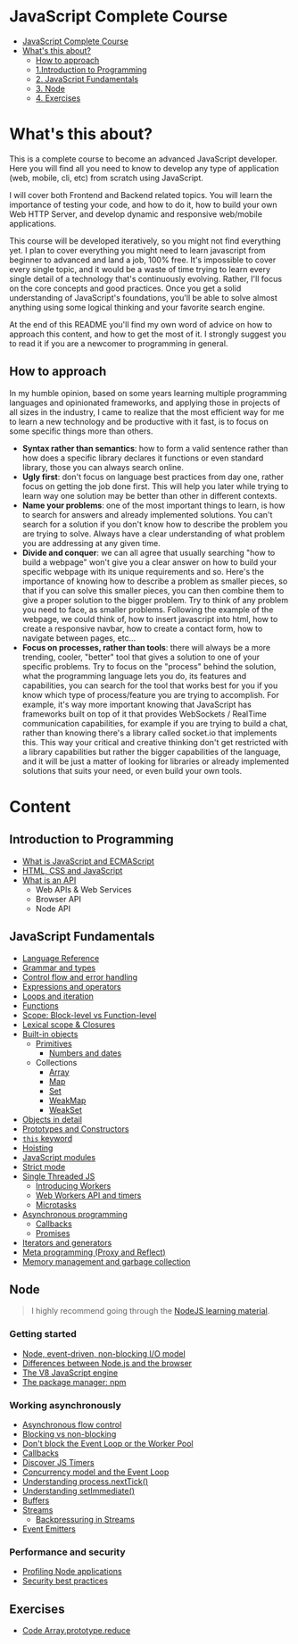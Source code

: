 # JavaScript Complete Course

<!-- TOC -->
* [JavaScript Complete Course](#javascript-complete-course)
* [What's this about?](#whats-this-about)
  * [How to approach](#how-to-approach)
  * [1.Introduction to Programming](#1introduction-to-programming)
  * [2. JavaScript Fundamentals](#2-javascript-fundamentals)
  * [3. Node](#3-node)
  * [4. Exercises](#4-exercises)
<!-- TOC -->

# What's this about?

This is a complete course to become an advanced JavaScript developer. Here you will find all you need to know to develop any type of application (web, mobile, cli, etc) from scratch using JavaScript.

I will cover both Frontend and Backend related topics. You will learn the importance of testing your code, and how to do it, how to build your own Web HTTP Server, and develop dynamic and responsive web/mobile applications.

This course will be developed iteratively, so you might not find everything yet. I plan to cover everything you might
need to learn javascript from beginner to advanced and land a job, 100% free. It's impossible to cover every single
topic, and it would be a waste of time trying to learn every single detail of a technology that's continuously evolving.
Rather, I'll focus on the core concepts and good practices. Once you get a solid understanding of JavaScript's
foundations, you'll be able to solve almost anything using some logical thinking and your favorite search engine.

At the end of this README you'll find my own word of advice on how to approach this content, 
and how to get the most of it. I strongly suggest you to read it if you are a newcomer to programming in general.

## How to approach

In my humble opinion, based on some years learning multiple programming languages and opinionated frameworks, and 
applying those in projects of all sizes in the industry,
I came to realize that the most efficient way for me to learn a new technology and be productive with it fast,
is to focus on some specific things more than others.

- __Syntax rather than semantics__: how to form a valid sentence rather than how does a specific library declares it functions or even standard library, those you can always search online.
- __Ugly first__: don't focus on language best practices from day one, rather focus on getting the job done first. This will help you later while trying to learn way one solution may be better than other in different contexts.
- __Name your problems__: one of the most important things to learn, is how to search for answers and already implemented solutions. You can't search for a solution if you don't know how to describe the problem you are trying to solve. Always have a clear understanding of what problem you are addressing at any given time.
- __Divide and conquer__: we can all agree that usually searching "how to build a webpage" won't give you a clear answer on how to build your specific webpage with its unique requirements and so. Here's the importance of knowing how to describe a problem as smaller pieces, so that if you can solve this smaller pieces, you can then combine them to give a proper solution to the bigger problem. Try to think of any problem you need to face, as smaller problems. Following the example of the webpage, we could think of, how to insert javascript into html, how to create a responsive navbar, how to create a contact form, how to navigate between pages, etc...
- __Focus on processes, rather than tools__: there will always be a more trending, cooler, "better" tool that gives a solution to one of your specific problems. Try to focus on the "process" behind the solution, what the programming language lets you do, its features and capabilities, you can search for the tool that works best for you if you know which type of process/feature you are trying to accomplish. For example, it's way more important knowing that JavaScript has frameworks built on top of it that provides WebSockets / RealTime communication capabilities, for example if you are trying to build a chat, rather than knowing there's a library called socket.io that implements this. This way your critical and creative thinking don't get restricted with a library capabilities but rather the bigger capabilities of the language, and it will be just a matter of looking for libraries or already implemented solutions that suits your need, or even build your own tools.

# Content

## Introduction to Programming

- [What is JavaScript and ECMAScript](./intro/README.md)
- [HTML, CSS and JavaScript](./intro/html-css.md)
- [What is an API](./intro/apis.md)
  - Web APIs & Web Services
  - Browser API
  - Node API

## JavaScript Fundamentals

- [Language Reference](https://developer.mozilla.org/en-US/docs/Web/JavaScript/Reference)
- [Grammar and types](https://developer.mozilla.org/en-US/docs/Web/JavaScript/Guide/Grammar_and_types)
- [Control flow and error handling](https://developer.mozilla.org/en-US/docs/Web/JavaScript/Guide/Control_flow_and_error_handling)
- [Expressions and operators](https://developer.mozilla.org/en-US/docs/Web/JavaScript/Guide/Expressions_and_operators)
- [Loops and iteration](https://developer.mozilla.org/en-US/docs/Web/JavaScript/Guide/Loops_and_iteration)
- [Functions](https://developer.mozilla.org/en-US/docs/Web/JavaScript/Guide/Functions)
- [Scope: Block-level vs Function-level](./vanilla/vars.md)
- [Lexical scope & Closures](https://developer.mozilla.org/en-US/docs/Web/JavaScript/Closures)
- [Built-in objects](https://developer.mozilla.org/en-US/docs/Web/JavaScript/Reference#built-ins)
  - [Primitives](https://developer.mozilla.org/en-US/docs/Glossary/Primitive)
    - [Numbers and dates](https://developer.mozilla.org/en-US/docs/Web/JavaScript/Guide/Numbers_and_dates)
  - Collections
    - [Array](https://developer.mozilla.org/en-US/docs/Web/JavaScript/Reference/Global_Objects/Array)
    - [Map](https://developer.mozilla.org/en-US/docs/Web/JavaScript/Reference/Global_Objects/Map)
    - [Set](https://developer.mozilla.org/en-US/docs/Web/JavaScript/Reference/Global_Objects/Set)
    - [WeakMap](https://developer.mozilla.org/en-US/docs/Web/JavaScript/Reference/Global_Objects/WeakMap)
    - [WeakSet](https://developer.mozilla.org/en-US/docs/Web/JavaScript/Reference/Global_Objects/WeakSet)
- [Objects in detail](./vanilla/objects.md)
- [Prototypes and Constructors](./vanilla/proto.md)
- [`this` keyword](https://developer.mozilla.org/en-US/docs/Web/JavaScript/Reference/Operators/this)
- [Hoisting](./vanilla/hoisting.md)
- [JavaScript modules](https://developer.mozilla.org/en-US/docs/Web/JavaScript/Guide/Modules)
- [Strict mode](https://developer.mozilla.org/en-US/docs/Web/JavaScript/Reference/Strict_mode#no_this_substitution)
- [Single Threaded JS](https://developer.mozilla.org/en-US/docs/Glossary/Thread)
  - [Introducing Workers](https://developer.mozilla.org/en-US/docs/Learn/JavaScript/Asynchronous/Introducing_workers)
  - [Web Workers API and timers](https://developer.mozilla.org/en-US/docs/Web/API/Web_Workers_API)
  - [Microtasks](https://developer.mozilla.org/en-US/docs/Web/API/HTML_DOM_API/Microtask_guide/In_depth)
- [Asynchronous programming](https://developer.mozilla.org/en-US/docs/Learn/JavaScript/Asynchronous/Introducing)
  - [Callbacks](https://developer.mozilla.org/en-US/docs/Learn/JavaScript/Asynchronous/Introducing#callbacks)
  - [Promises](https://developer.mozilla.org/en-US/docs/Web/JavaScript/Guide/Using_promises)
- [Iterators and generators](https://developer.mozilla.org/en-US/docs/Web/JavaScript/Guide/Iterators_and_generators)
- [Meta programming (Proxy and Reflect)](https://developer.mozilla.org/en-US/docs/Web/JavaScript/Guide/Meta_programming)
- [Memory management and garbage collection](https://developer.mozilla.org/en-US/docs/Web/JavaScript/Memory_management)

## Node

> I highly recommend going through the [NodeJS learning material](https://nodejs.org/en/learn/getting-started/introduction-to-nodejs).

### Getting started

- [Node, event-driven, non-blocking I/O model](https://nodejs.org/en/learn/getting-started/introduction-to-nodejs)
- [Differences between Node.js and the browser](https://nodejs.org/en/learn/getting-started/differences-between-nodejs-and-the-browser)
- [The V8 JavaScript engine](https://nodejs.org/en/learn/getting-started/the-v8-javascript-engine)
- [The package manager: npm](https://nodejs.org/en/learn/getting-started/an-introduction-to-the-npm-package-manager)

### Working asynchronously

- [Asynchronous flow control](https://nodejs.org/en/learn/asynchronous-work/asynchronous-flow-control)
- [Blocking vs non-blocking](https://nodejs.org/en/learn/asynchronous-work/overview-of-blocking-vs-non-blocking)
- [Don't block the Event Loop or the Worker Pool](https://nodejs.org/en/learn/asynchronous-work/dont-block-the-event-loop)
- [Callbacks](https://nodejs.org/en/learn/asynchronous-work/javascript-asynchronous-programming-and-callbacks)
- [Discover JS Timers](https://nodejs.org/en/learn/asynchronous-work/discover-javascript-timers)
- [Concurrency model and the Event Loop](https://nodejs.org/en/learn/asynchronous-work/event-loop-timers-and-nexttick)
- [Understanding process.nextTick()](https://nodejs.org/en/learn/asynchronous-work/understanding-processnexttick)
- [Understanding setImmediate()](https://nodejs.org/en/learn/asynchronous-work/understanding-setimmediate)
- [Buffers](./nodejs/buffers.md)
- [Streams](./nodejs/streams.md)
  - [Backpressuring in Streams](https://nodejs.org/en/learn/modules/backpressuring-in-streams)
- [Event Emitters](./nodejs/event-emitters.md)


### Performance and security

- [Profiling Node applications](https://nodejs.org/en/learn/getting-started/profiling)
- [Security best practices](https://nodejs.org/en/learn/getting-started/security-best-practices)

## Exercises

- [Code Array.prototype.reduce](exercises/array/reduce-replica)

